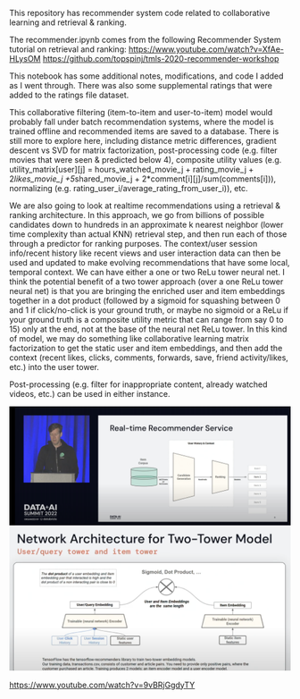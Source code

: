 This repository has recommender system code related to collaborative learning and retrieval & ranking.

The recommender.ipynb comes from the following Recommender System tutorial on retrieval and ranking:
https://www.youtube.com/watch?v=XfAe-HLysOM
https://github.com/topspinj/tmls-2020-recommender-workshop

This notebook has some additional notes, modifications, and code I added as I went through. There was also some supplemental ratings that were added to the ratings file dataset.

This collaborative filtering (item-to-item and user-to-item) model would probably fall under batch recommendation systems, where the model is trained offline and recommended items are saved to a database. There is still more to explore here, including distance metric differences, gradient descent vs SVD for matrix factorization, post-processing code (e.g. filter movies that were seen & predicted below 4), composite utility values (e.g. utility_matrix[user][j] = hours_watched_movie_j + rating_movie_j + 2*likes_movie_j +5*shared_movie_j + 2*comment[i][j]/sum(comments[i])), normalizing (e.g. rating_user_i/average_rating_from_user_i)), etc.

We are also going to look at realtime recommendations using a retrieval & ranking architecture. In this approach, we go from billions of possible candidates
down to hundreds in an approximate k nearest neighbor (lower time complexity than actual KNN) retrieval step, and then run each of those through a predictor for ranking purposes. The context/user session info/recent history like recent views and user interaction data can then be used and updated to make evolving recommendations that have some local, temporal context. We can have either a one or two ReLu tower neural net. I think the potential benefit of a two tower approach (over a one ReLu tower neural net) is that you are bringing the enriched user and item embeddings together in a dot product (followed by a sigmoid for squashing between 0 and 1 if click/no-click is your ground truth, or maybe no sigmoid or a ReLu if your ground truth is a composite utility metric that can range from say 0 to 15) only at the end, not at the base of the neural net ReLu tower. In this kind of model, we may do something like collaborative learning matrix factorization to get the static user and item embeddings, and then add the context (recent likes, clicks, comments, forwards, save, friend activity/likes, etc.) into the user tower. 

Post-processing (e.g. filter for inappropriate content, already watched videos, etc.) can be used in either instance.

![architecture image](./img/retrieval_ranking.png)
![two tower](./img/two_tower.png)

https://www.youtube.com/watch?v=9vBRjGgdyTY



